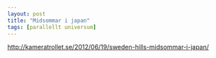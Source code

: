 ```yaml
---
layout: post
title: "Midsommar i japan"
tags: [parallellt universum]
---
```


http://kameratrollet.se/2012/06/19/sweden-hills-midsommar-i-japan/